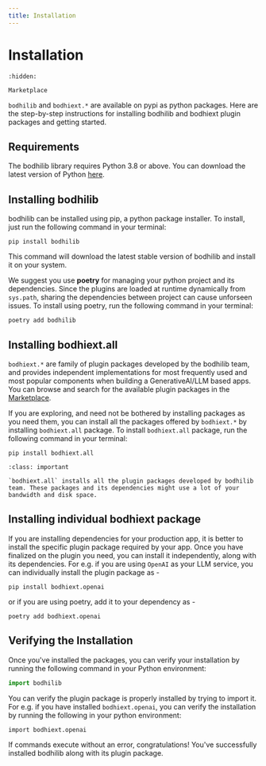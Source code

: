 ```yaml
---
title: Installation
---
```


# Installation

```{toctree}
:hidden:

Marketplace
```

`bodhilib` and `bodhiext.*` are available on pypi as python packages. Here are the step-by-step instructions for installing bodhilib and bodhiext plugin packages and getting started.

## Requirements
The bodhilib library requires Python 3.8 or above. You can download the latest version of Python [here](https://www.python.org/downloads/).

## Installing bodhilib

bodhilib can be installed using pip, a python package installer. To install, just run the following command in your terminal:

```shell
pip install bodhilib
```

This command will download the latest stable version of bodhilib and install it on your system.

We suggest you use **poetry** for managing your python project and its dependencies. Since the plugins are loaded at runtime dynamically from `sys.path`, sharing the dependencies between project can cause unforseen issues. To install using poetry, run the following command in your terminal:
```shell
poetry add bodhilib
```

## Installing bodhiext.all
`bodhiext.*` are family of plugin packages developed by the bodhilib team, and provides independent implementations for most frequently used and most popular components when building a GenerativeAI/LLM based apps. You can browse and search for the available plugin packages in the [Marketplace](Marketplace).

If you are exploring, and need not be bothered by installing packages as you need them, you can install all the packages offered by `bodhiext.*` by installing `bodhiext.all` package. To install `bodhiext.all` package, run the following command in your terminal:

```shell
pip install bodhiext.all
```

```{admonition} Note
:class: important

`bodhiext.all` installs all the plugin packages developed by bodhilib team. These packages and its dependencies might use a lot of your bandwidth and disk space.
```

## Installing individual bodhiext package
If you are installing dependencies for your production app, it is better to install the specific plugin package required by your app. Once you have finalized on the plugin you need, you can install it independently, along with its dependencies. For e.g. if you are using `OpenAI` as your LLM service, you can individually install the plugin package as -

```shell
pip install bodhiext.openai
```

or if you are using poetry, add it to your dependency as -

```shell
poetry add bodhiext.openai
```

## Verifying the Installation
Once you've installed the packages, you can verify your installation by running the following command in your Python environment:

```python
import bodhilib
```

You can verify the plugin package is properly installed by trying to import it. For e.g. if you have installed `bodhiext.openai`, you can verify the installation by running the following in your python environment:

```shell
import bodhiext.openai
```

If commands execute without an error, congratulations! You've successfully installed bodhilib along with its plugin package.
